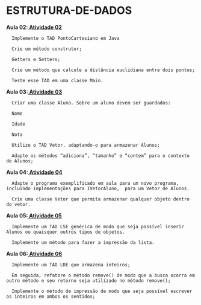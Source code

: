 # ESTRUTURA-DE-DADOS

**Aula 02:[ Atividade 02](Revisao)**

      Implemente o TAD PontoCartesiano em Java 

      Crie um método construtor;

      Getters e Setters;

      Crie um método que calcule a distância euclidiana entre dois pontos;

      Teste esse TAD em uma classe Main.

**Aula 03:[ Atividade 03](Exercicio_02)**

      Criar uma classe Aluno. Sobre um aluno devem ser guardados:

      Nome

      Idade

      Nota

      Utilize o TAD Vetor, adaptando-o para armazenar Alunos;

      Adapte os métodos “adiciona”, “tamanho” e “contem” para o contexto de Alunos;

**Aula 04:[ Atividade 04](Vetor)**

      Adapte o programa exemplificado em aula para um novo programa, incluindo implementações para IVetorAluno,  para um Vetor de Alunos.

      Crie uma classe Vetor que permita armazenar qualquer objeto dentro do vetor.

**Aula 05:[ Atividade 05](Atividade_5)**

      Implemente um TAD LSE genérica de modo que seja possível inserir Alunos ou quaisquer outros tipos de objetos.

      Implemente um método para fazer a impressão da lista.
   
 **Aula 06:[ Atividade 06](LDE_de_inteiros)**

      Implemente um TAD LDE que armazena inteiros;

      Em seguida, refatore o método remove() de modo que a busca ocorra em outro método e seu retorno seja utilizado no método remove();

      Implemente o método de impressão de modo que seja possível escrever os inteiros em ambos os sentidos;

